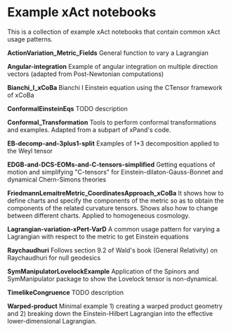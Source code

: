 Example xAct notebooks
========

This is a collection of example xAct notebooks that contain common xAct usage patterns.

**ActionVariation_Metric_Fields**
General function to vary a Lagrangian


**Angular-integration**
Example of angular integration on multiple direction vectors (adapted from Post-Newtonian computations)


**Bianchi_I_xCoBa**
Bianchi I Einstein equation using the CTensor framework of xCoBa


**ConformalEinsteinEqs**
TODO description

**Conformal_Transformation**
Tools to perform conformal transformations and examples. Adapted from a subpart of xPand's code.

**EB-decomp-and-3plus1-split**
Examples of 1+3 decomposition applied to the Weyl tensor


**EDGB-and-DCS-EOMs-and-C-tensors-simplified**
Getting equations of motion and simplifying "C-tensors" for Einstein-dilaton-Gauss-Bonnet and dynamical Chern-Simons theories


**FriedmannLemaitreMetric_CoordinatesApproach_xCoBa**
It shows how to define charts and specify the components of the metric so as to obtain the components of the related curvature tensors. Shows also how to change between different charts. Applied to homogeneous cosmology.


**Lagrangian-variation-xPert-VarD**
A common usage pattern for varying a Lagrangian with respect to the metric to get Einstein equations


**Raychaudhuri**
Follows section 9.2 of Wald's book (General Relativity) on Raychaudhuri for null geodesics


**SymManipulatorLovelockExample**
Application of the Spinors and SymManipulator package to show the Lovelock tensor is non-dynamical.


**TimelikeCongruence**
TODO description


**Warped-product**
Minimal example 1) creating a warped product geometry and 2) breaking down the Einstein-Hilbert Lagrangian into the effective lower-dimensional Lagrangian.